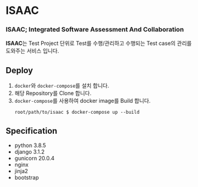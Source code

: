# ISAAC
### ISAAC; Integrated Software Assessment And Collaboration

**ISAAC**는 Test Project 단위로 Test를 수행/관리하고 수행되는 Test case의 관리를 도와주는 서비스 입니다.

Deploy
------

1) `docker`와 `docker-compose`를 설치 합니다.
2) 해당 Repository를 Clone 합니다.
3) `docker-compose`를 사용하여 docker image를 Build 합니다.
    ```shell
    root/path/to/isaac $ docker-compose up --build
    ```

Specification
-----
- python 3.8.5
- django 3.1.2
- gunicorn 20.0.4
- nginx
- jinja2
- bootstrap
